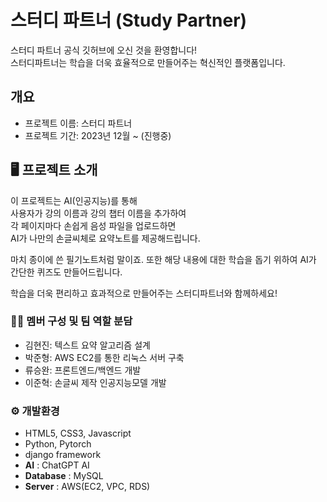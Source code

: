 # 스터디 파트너 (Study Partner)
스터디 파트너 공식 깃허브에 오신 것을 환영합니다!<br>
스터디파트너는 학습을
더욱 효율적으로 만들어주는
혁신적인 플랫폼입니다.

## 개요
- 프로젝트 이름: 스터디 파트너
- 프로젝트 기간: 2023년 12월 ~ (진행중)

## 🖥 프로젝트 소개
이 프로젝트는 AI(인공지능)를 통해<br>
사용자가 강의 이름과 강의 챕터 이름을 추가하여<br>
각 페이지마다 손쉽게 음성 파일을 업로드하면<br>
AI가 나만의 손글씨체로 요약노트를 제공해드립니다.

마치 종이에 쓴 필기노트처럼 말이죠.
또한 해당 내용에 대한 학습을 돕기 위하여
AI가 간단한 퀴즈도 만들어드립니다.

학습을 더욱 편리하고 효과적으로 만들어주는
스터디파트너와 함께하세요!

### 🧑‍💻 멤버 구성 및 팀 역할 분담
 - 김현진: 텍스트 요약 알고리즘 설계
 - 박준형: AWS EC2를 통한 리눅스 서버 구축
 - 류승완: 프론트엔드/백엔드 개발
 - 이준혁: 손글씨 제작 인공지능모델 개발

### ⚙️ 개발환경
 - HTML5, CSS3, Javascript
 - Python, Pytorch
 - django framework
 - **AI** : ChatGPT AI
 - **Database** : MySQL
 - **Server** : AWS(EC2, VPC, RDS)
